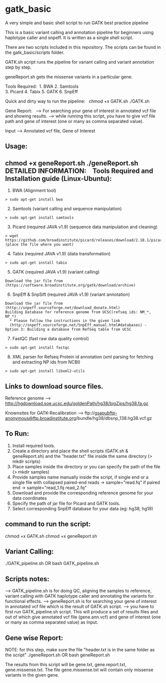 # gatk_basic
A very simple and basic shell script to run GATK best practice pipeline

This is a basic variant calling and annotation pipeline for beginners using haplotype caller and snpeff. 
It is written as a single shell script. 

There are two scripts included in this repository. The scripts can be found in the gatk_basic/scripts folder.

GATK.sh script runs the pipeline for variant calling and variant annotation step by step.

geneReport.sh gets the missense variants in a particular gene. 

Tools Required:
  1. BWA 
  2. Samtools  
  3. Picard
  4. Tabix
  5. GATK
  6. SnpEff

Quick and dirty way to run the pipeline:
  
  chmod +x GATK.sh
  ./GATK.sh

  Gene Report:
  
  --> For searching your gene of interest in annotated vcf file and showing results.
  --> while running this script, you have to give vcf file path and gene of interest (one or many as comma separated value).
  
  Input --> Annotated vcf file, Gene of Interest

  Usage:
  -----
  chmod +x geneReport.sh
  ./geneReport.sh
  
  DETAILED INFORMATION:
  
  Tools Required and Installation guide (Linux-Ubuntu):
----------------------------------------------------
  1. BWA  (Alignment tool)
    
    > sudo apt-get install bwa

  2. Samtools  (variant calling and sequence manipulation)
    
    > sudo apt-get install samtools

  3. Picard (required JAVA v1.9) (sequence data manipulation and cleaning)

    > wget https://github.com/broadinstitute/picard/releases/download/2.18.1/picard.jar
    (place the file where you want)

  4. Tabix (required JAVA v1.9) (data transformation)

    > sudo apt-get install tabix 

  5. GATK (required JAVA v1.9) (variant calling)

    Download the jar file from (https://software.broadinstitute.org/gatk/download/archive)

  6. SnpEff & SnpSift (required JAVA v1.9) (variant annotation)

    Download the jar file from (http://snpeff.sourceforge.net/download_donate.html)
    Building Database for reference genome from UCSC(refseq ids: NM_*, NP_*)
      * Please follow the instructions in the given link
      (http://snpeff.sourceforge.net/SnpEff_manual.html#databases) - Option 3: Building a database from RefSeq table from UCSC 

  7. FastQC (fast raw data quality control)

    > sudo apt-get install fastqc

  8. XML parser for Refseq Protein id annotation (xml parsing for fetching and extracting NP ids from NCBI)

    > sudo apt-get install libxml2-utils

Links to download source files.
------------------------------

Reference genome --> http://hgdownload.soe.ucsc.edu/goldenPath/hg38/bigZips/hg38.fa.gz

Knownsites for GATK-Recalibration --> ftp://gsapubftp-anonymous@ftp.broadinstitute.org/bundle/hg38/dbsnp_138.hg38.vcf.gz

To Run:
------
  1. Install required tools.
  2. Create a directory and place the shell scripts (GATK.sh & geneReport.sh) and the "header.txt" file inside the same directory (> mkdir scripts)
  3. Place samples inside the directory or you can specify the path of the file (> mkdir samples)
  4. Provide samples name manually inside the script,
      if single end or a single file with collapsed paired-end reads -> sample="read.fq"
      if paired end -> sample="read_1.fq read_2.fq"
  5. Download and provide the corresponding reference genome for your data coordinates
  6. Specify the path of jar file for Picard and GATK tools.
  7. Select corresponding SnpEff database for your data (eg: hg38, hg19)

  command to run the script:
  -------------------------

  chmod +x GATK.sh
  chmod +x geneReport.sh

  Variant Calling:
  -------------------------
  ./GATK_pipeline.sh 
  OR 
  bash GATK_pipeline.sh

  Scripts notes:
  --------------
  --> GATK_pipeline.sh is for doing QC, aligning the samples to reference, variant calling with GATK haplotype caller and annotating the variants for functional effects.
  --> geneReport.sh is for searching your gene of interest in annotated vcf file which is the result of GATK.sh script.
  --> you have to first run GATK_pipeline.sh script. This will produce a set of results files and out of which give annotated vcf file (gene.ann.vcf) and gene of interest (one or many as comma separated value) as Input.

  Gene wise Report:
  -----------------
  NOTE: for this step, make sure the file "header.txt is in the same folder as the script"
  ./geneReport.sh
  OR
  bash geneReport.sh

  The results from this script will be gene.txt, gene.report.txt, gene.missense.txt. The file gene.missense.txt will contain only missense variants in the given gene.



